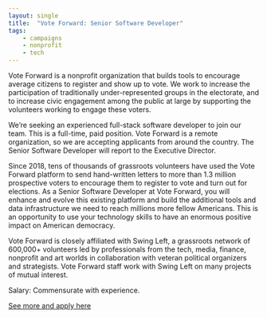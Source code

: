 ```yaml
---
layout: single
title:  "Vote Forward: Senior Software Developer"
tags: 
    - campaigns
    - nonprofit
    - tech
---
```



Vote Forward is a nonprofit organization that builds tools to encourage average citizens to register and show up to vote. We work to increase the participation of traditionally under-represented groups in the electorate, and to increase civic engagement among the public at large by supporting the volunteers working to engage these voters.

We’re seeking an experienced full-stack software developer to join our team. This is a full-time, paid position. Vote Forward is a remote organization, so we are accepting applicants from around the country. The Senior Software Developer will report to the Executive Director.

Since 2018, tens of thousands of grassroots volunteers have used the Vote Forward platform to send hand-written letters to more than 1.3 million prospective voters to encourage them to register to vote and turn out for elections. As a Senior Software Developer at Vote Forward, you will enhance and evolve this existing platform and build the additional tools and data infrastructure we need to reach millions more fellow Americans. This is an opportunity to use your technology skills to have an enormous positive impact on American democracy.

Vote Forward is closely affiliated with Swing Left, a grassroots network of 600,000+ volunteers led by professionals from the tech, media, finance, nonprofit and art worlds in collaboration with veteran political organizers and strategists. Vote Forward staff work with Swing Left on many projects of mutual interest.



Salary: Commensurate with experience.


[See more and apply here](https://vote-forward.breezy.hr/p/8afd1d019f8c-senior-software-developer)
